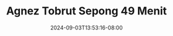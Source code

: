 --- 
title: "Agnez Tobrut Sepong 49 Menit"
description: "download  video bokep Agnez Tobrut Sepong 49 Menit gratis video full  "
date: 2024-09-03T13:53:16-08:00
file_code: "27ixwkjgxj84"
draft: false
cover: "s6tzeiyqyu4j97o5.jpg"
tags: ["Agnez", "Tobrut", "Sepong", "Menit", "bokep-indo", "bokep-viral", "bokep-ig"]
length: 2940
fld_id: "1483108"
foldername: "Agnez t0brut"
categories: ["Agnez t0brut"]
views: 0
---